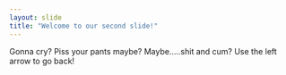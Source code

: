```yaml
---
layout: slide
title: "Welcome to our second slide!"
---
```

Gonna cry? Piss your pants maybe? Maybe.....shit and cum?
Use the left arrow to go back!
